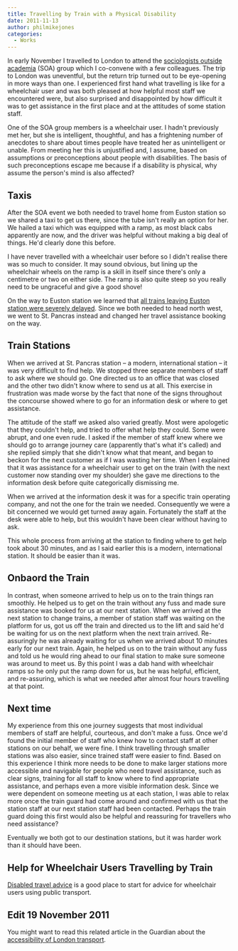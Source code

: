```yaml
---
title: Travelling by Train with a Physical Disability
date: 2011-11-13
author: philmikejones
categories:
  - Works
---
```


In early November I travelled to London to attend the [sociologists outside academia](http://www.britsoc.co.uk/specialisms/SOA.htm) (SOA) group which I co-convene with a few colleagues. The trip to London was uneventful, but the return trip turned out to be eye-opening in more ways than one. I experienced first hand what travelling is like for a wheelchair user and was both pleased at how helpful most staff we encountered were, but also surprised and disappointed by how difficult it was to get assistance in the first place and at the attitudes of some station staff.


One of the SOA group members is a wheelchair user. I hadn't previously met her, but she is intelligent, thoughtful, and has a frightening number of anecdotes to share about times people have treated her as unintelligent or unable. From meeting her this is unjustified and, I assume, based on assumptions or preconceptions about people with disabilities. The basis of such preconceptions escape me because if a disability is physical, why assume the person's mind is also affected?

## Taxis

After the SOA event we both needed to travel home from Euston station so we shared a taxi to get us there, since the tube isn't really an option for her. We hailed a taxi which was equipped with a ramp, as most black cabs apparently are now, and the driver was helpful without making a big deal of things. He'd clearly done this before.

I have never travelled with a wheelchair user before so I didn't realise there was so much to consider. It may sound obvious, but lining up the wheelchair wheels on the ramp is a skill in itself since there's only a centimetre or two on either side. The ramp is also quite steep so you really need to be ungraceful and give a good shove!

On the way to Euston station we learned that [all trains leaving Euston station were severely delayed](http://www.bbc.co.uk/news/uk-england-london-15606676). Since we both needed to head north west, we went to St. Pancras instead and changed her travel assistance booking on the way.

## Train Stations

When we arrived at St. Pancras station &#8211; a modern, international station &#8211; it was very difficult to find help. We stopped three separate members of staff to ask where we should go. One directed us to an office that was closed and the other two didn't know where to send us at all. This exercise in frustration was made worse by the fact that none of the signs throughout the concourse showed where to go for an information desk or where to get assistance.

The attitude of the staff we asked also varied greatly. Most were apologetic that they couldn't help, and tried to offer what help they could. Some were abrupt, and one even rude. I asked if the member of staff knew where we should go to arrange journey care (apparently that's what it's called) and she replied simply that she didn't know what that meant, and began to beckon for the next customer as if I was wasting her time. When I explained that it was assistance for a wheelchair user to get on the train (with the next customer now standing over my shoulder) she gave me directions to the information desk before quite categorically dismissing me.

When we arrived at the information desk it was for a specific train operating company, and not the one for the train we needed. Consequently we were a bit concerned we would get turned away again. Fortunately the staff at the desk were able to help, but this wouldn't have been clear without having to ask.

This whole process from arriving at the station to finding where to get help took about 30 minutes, and as I said earlier this is a modern, international station. It should be easier than it was.

## Onbaord the Train

In contrast, when someone arrived to help us on to the train things ran smoothly. He helped us to get on the train without any fuss and made sure assistance was booked for us at our next station. When we arrived at the next station to change trains, a member of station staff was waiting on the platform for us, got us off the train and directed us to the lift and said he'd be waiting for us on the next platform when the next train arrived. Re-assuringly he was already waiting for us when we arrived about 10 minutes early for our next train. Again, he helped us on to the train without any fuss and told us he would ring ahead to our final station to make sure someone was around to meet us. By this point I was a dab hand with wheelchair ramps so he only put the ramp down for us, but he was helpful, efficient, and re-assuring, which is what we needed after almost four hours travelling at that point.

## Next time

My experience from this one journey suggests that most individual members of staff are helpful, courteous, and don't make a fuss. Once we'd found the initial member of staff who knew how to contact staff at other stations on our behalf, we were fine. I think travelling through smaller stations was also easier, since trained staff were easier to find. Based on this experience I think more needs to be done to make larger stations more accessible and navigable for people who need travel assistance, such as clear signs, training for all staff to know where to find appropriate assistance, and perhaps even a more visible information desk. Since we were dependent on someone meeting us at each station, I was able to relax more once the train guard had come around and confirmed with us that the station staff at our next station staff had been contacted. Perhaps the train guard doing this first would also be helpful and reassuring for travellers who need assistance?

Eventually we both got to our destination stations, but it was harder work than it should have been.

## Help for Wheelchair Users Travelling by Train

[Disabled travel advice](http://www.disabledtraveladvice.co.uk/train-travel-for-wheel-chair-users.html) is a good place to start for advice for wheelchair users using public transport.

## Edit 19 November 2011

You might want to read this related article in the Guardian about the [accessibility of London transport](http://www.guardian.co.uk/society/2011/nov/17/paralympics-disabled-travel-access).
